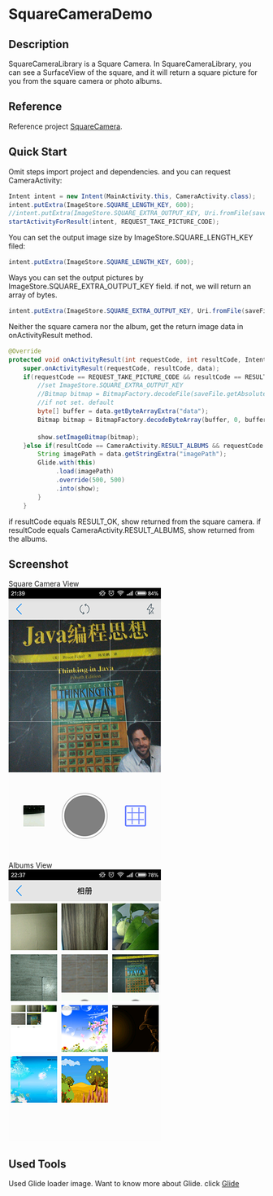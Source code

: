 # SquareCameraDemo
## Description
SquareCameraLibrary is a Square Camera.
In SquareCameraLibrary, you can see a SurfaceView of the square, and it will return a square picture for you from the square camera or photo albums.
## Reference
Reference project [SquareCamera](https://github.com/boxme/SquareCamera).
## Quick Start
Omit steps import project and dependencies. and you can request CameraActivity:
```java
Intent intent = new Intent(MainActivity.this, CameraActivity.class);
intent.putExtra(ImageStore.SQUARE_LENGTH_KEY, 600);
//intent.putExtra(ImageStore.SQUARE_EXTRA_OUTPUT_KEY, Uri.fromFile(saveFile));
startActivityForResult(intent, REQUEST_TAKE_PICTURE_CODE);
```
You can set the output image size by ImageStore.SQUARE_LENGTH_KEY filed:
```java
intent.putExtra(ImageStore.SQUARE_LENGTH_KEY, 600);
```
Ways you can set the output pictures by ImageStore.SQUARE_EXTRA_OUTPUT_KEY field. if not, we will return an array of bytes.
```java
intent.putExtra(ImageStore.SQUARE_EXTRA_OUTPUT_KEY, Uri.fromFile(saveFile));
```
Neither the square camera nor the album, get the return image data in onActivityResult method.
```java
@Override
protected void onActivityResult(int requestCode, int resultCode, Intent data) {
    super.onActivityResult(requestCode, resultCode, data);
    if(requestCode == REQUEST_TAKE_PICTURE_CODE && resultCode == RESULT_OK){
        //set ImageStore.SQUARE_EXTRA_OUTPUT_KEY
        //Bitmap bitmap = BitmapFactory.decodeFile(saveFile.getAbsolutePath());
        //if not set. default
        byte[] buffer = data.getByteArrayExtra("data");
        Bitmap bitmap = BitmapFactory.decodeByteArray(buffer, 0, buffer.length);

        show.setImageBitmap(bitmap);
    }else if(resultCode == CameraActivity.RESULT_ALBUMS && requestCode == REQUEST_TAKE_PICTURE_CODE){
        String imagePath = data.getStringExtra("imagePath");
        Glide.with(this)
             .load(imagePath)
             .override(500, 500)
             .into(show);
        }
    }
```
if resultCode equals RESULT_OK, show returned from the square camera. if resultCode equals CameraActivity.RESULT_ALBUMS, show returned from the albums.
## Screenshot
Square Camera View  
![square camera](screenshot/camera.png)  
Albums View  
![albums](screenshot/albums.png)  
## Used Tools
Used Glide loader image. Want to know more about Glide. click [Glide](https://github.com/bumptech/glide)